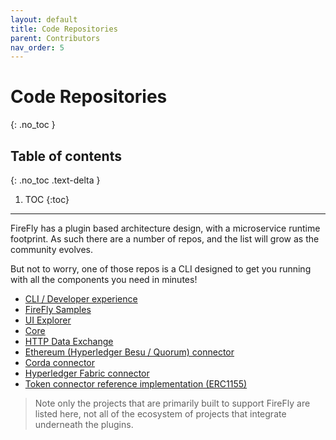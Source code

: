 ```yaml
---
layout: default
title: Code Repositories
parent: Contributors
nav_order: 5
---
```


# Code Repositories
{: .no_toc }

## Table of contents
{: .no_toc .text-delta }

1. TOC
{:toc}

---

FireFly has a plugin based architecture design, with a microservice runtime footprint.
As such there are a number of repos, and the list will grow as the community evolves.

But not to worry, one of those repos is a CLI designed to get you running with all the components you need in minutes!

- [CLI / Developer experience](https://github.com/hyperledger/firefly-cli)
- [FireFly Samples](https://github.com/hyperledger/firefly-samples)
- [UI Explorer](https://github.com/hyperledger/firefly-ui)
- [Core](https://github.com/hyperledger/firefly)
- [HTTP Data Exchange](https://github.com/hyperledger/firefly-dataexchange-https)
- [Ethereum (Hyperledger Besu / Quorum) connector](https://github.com/hyperledger/firefly-ethconnect)
- [Corda connector](https://github.com/hyperledger/firefly-cordaconnect)
- [Hyperledger Fabric connector](https://github.com/hyperledger/firefly-fabconnect)
- [Token connector reference implementation (ERC1155)](https://github.com/hyperledger/firefly-tokens-erc1155)

> Note only the projects that are primarily built to support FireFly are listed here, not all
> of the ecosystem of projects that integrate underneath the plugins.
